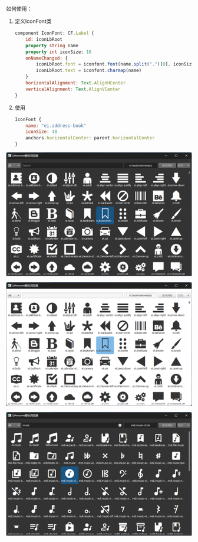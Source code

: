 如何使用：

1. 定义IconFont类

   ```qml
   component IconFont: CF.Label {
       id: iconLbRoot
       property string name
       property int iconSize: 16
       onNameChanged: {
           iconLbRoot.font = iconfont.font(name.split(".")[0], iconSize)
           iconLbRoot.text = iconfont.charmap(name)
       }
       horizontalAlignment: Text.AlignHCenter
       verticalAlignment: Text.AlignVCenter
   }
   ```

2. 使用

   ```qml
   IconFont {
       name: "ei.address-book"
       iconSize: 48
       anchors.horizontalCenter: parent.horizontalCenter
   }
   ```

   



![image-20241124193402704](./assets/image-20241124193402704.png)

![image-20241124193418496](./assets/image-20241124193418496.png)

![image-20241124193439734](./assets/image-20241124193439734.png)